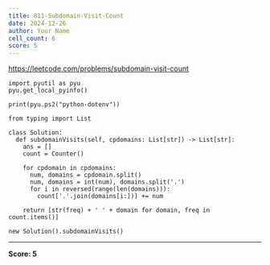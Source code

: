 ```yaml
---
title: 811-Subdomain-Visit-Count
date: 2024-12-26
author: Your Name
cell_count: 6
score: 5
---
```


https://leetcode.com/problems/subdomain-visit-count


```
import pyutil as pyu
pyu.get_local_pyinfo()
```


```
print(pyu.ps2("python-dotenv"))
```


```
from typing import List
```


```
class Solution:
  def subdomainVisits(self, cpdomains: List[str]) -> List[str]:
    ans = []
    count = Counter()

    for cpdomain in cpdomains:
      num, domains = cpdomain.split()
      num, domains = int(num), domains.split('.')
      for i in reversed(range(len(domains))):
        count['.'.join(domains[i:])] += num

    return [str(freq) + ' ' + domain for domain, freq in count.items()]
```


```
new Solution().subdomainVisits()
```


---
**Score: 5**